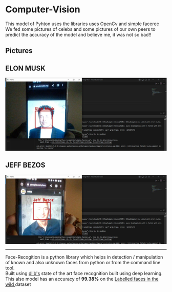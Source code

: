 # Computer-Vision
This model of Pyhton uses the libraries uses OpenCv and simple facerec
We fed some pictures of celebs and some pictures of our own peers to predict the accuracy of the model and believe me, it was not so bad!!

## Pictures
<h2>ELON MUSK</h2>
<img src = "https://github.com/Spinachboul/Computer-Vision/blob/main/elon%20musk%20photo.jpeg">

<h2> JEFF BEZOS</h2>
<img src = "https://github.com/Spinachboul/Computer-Vision/blob/main/jeff%20bezos%20photo.jpeg">

<hr>
Face-Recogition is a python library which helps in detection / manipulation of known and also unknown faces from python or from the command line tool. <br>
Built using <a href = "http://dlib.net/" >dlib's</a> state of the art face recognition built using deep learning. <br>
This also model has an accuracy of <b>99.38%</b> on the <a href = "https://vis-www.cs.umass.edu/lfw/">Labelled faces in the wild </a> dataset<br>
 
